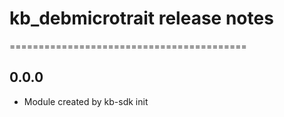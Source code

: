 # kb_debmicrotrait release notes
=========================================

0.0.0
-----
* Module created by kb-sdk init
